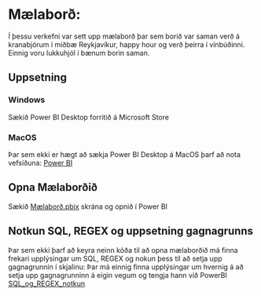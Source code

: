 #  Mælaborð:
Í þessu verkefni var sett upp mælaborð þar sem borið var saman verð á kranabjórum í miðbæ Reykjavíkur, happy hour og verð þeirra í vínbúðinni.
Einnig voru lukkuhjól í bænum borin saman.

## Uppsetning
### Windows
Sækið Power BI Desktop forritið á Microsoft Store

### MacOS
Þar sem ekki er hægt að sækja Power BI Desktop á MacOS þarf að nota vefsíðuna: [Power BI](https://app.powerbi.com/home?experience=power-bi) 

## Opna Mælaborðið
Sækið [Mælaborð.pbix](Mælaborð.pbix) skrána og opnið í Power BI



## Notkun SQL, REGEX og uppsetning gagnagrunns
Þar sem ekki þarf að keyra neinn kóða til að opna mælaborðið má finna frekari upplýsingar um SQL, REGEX og nokun þess til að setja upp gagnagrunnin í skjalinu:
Þar má einnig finna upplýsingar um hvernig á að setja upp gagnagrunninn á eigin vegum og tengja hann við PowerBI
[SQL_og_REGEX_notkun](SQL_og_REGEX_notkun.md) 
